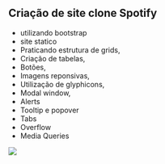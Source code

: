 ## Criação de site clone Spotify
- utilizando bootstrap
- site statico
- Praticando estrutura de grids, 
- Criação de tabelas, 
- Botões, 
- Imagens reponsivas, 
- Utilização de glyphicons, 
- Modal window,
- Alerts
- Tooltip e popover
- Tabs
- Overflow
- Media Queries

<img src="https://github.com/gblcintra/Clone-Spotify/blob/master/imagens/Clone_Spotify.png"/>
